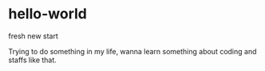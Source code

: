 # hello-world
fresh new start

Trying to do something in my life, wanna learn something about coding and staffs like that. 
